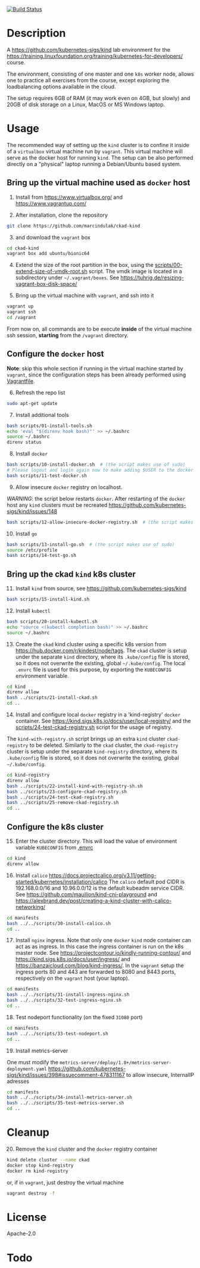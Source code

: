 [![Build Status](https://travis-ci.org/marcindulak/ckad-kind.svg?branch=master)](https://travis-ci.org/marcindulak/ckad-kind)

# Description

A https://github.com/kubernetes-sigs/kind lab environment for the https://training.linuxfoundation.org/training/kubernetes-for-developers/ course.

The environment, consisting of one master and one `k8s` worker node,
allows one to practice all exercises from the course,
except exploring the loadbalancing options available in the cloud.

The setup requires 6GB of RAM (it may work even on 4GB, but slowly) and
20GB of disk storage on a Linux, MacOS or MS Windows laptop.


# Usage

The recommended way of setting up the `kind` cluster is to confine it inside
of a `virtualbox` virtual machine run by `vagrant`.
This virtual machine will serve as the docker host for running `kind`.
The setup can be also performed directly on a "physical" laptop running a Debian/Ubuntu based system.


## Bring up the virtual machine used as `docker` host

1. Install from https://www.virtualbox.org/ and https://www.vagrantup.com/

2. After installation, clone the repository

```sh
git clone https://github.com/marcindulak/ckad-kind
```

3. and download the `vagrant` box

```sh
cd ckad-kind
vagrant box add ubuntu/bionic64
```

4. Extend the size of the root partition in the box, using the [scripts/00-extend-size-of-vmdk-root.sh](scripts/00-extend-size-of-vmdk-root.sh) script.
The vmdk image is located in a subdirectory under `~/.vagrant/boxes`. See https://tuhrig.de/resizing-vagrant-box-disk-space/

5. Bring up the virtual machine with `vagrant`, and ssh into it

```sh
vagrant up
vagrant ssh
cd /vagrant
```

From now on, all commands are to be execute **inside** of the virtual machine ssh session,
**starting** from the `/vagrant` directory.


## Configure the `docker` host

**Note**: skip this whole section if running in the virtual machine started by `vagrant`,
since the configuration steps has been already performed using [Vagrantfile](Vagrantfile).

6. Refresh the repo list

```sh
sudo apt-get update
```

7. Install additional tools

```sh
bash scripts/01-install-tools.sh
echo 'eval "$(direnv hook bash)"' >> ~/.bashrc
source ~/.bashrc
direnv status
```

8. Install `docker`

```sh
bash scripts/10-install-docker.sh  # (the script makes use of sudo)
# Please logout and login again now to make adding $USER to the docker group effective
bash scripts/11-test-docker.sh
```

9. Allow insecure `docker` registry on localhost.

*WARNING*: the script below restarts `docker`.
After restarting of the `docker` host any `kind` clusters must be recreated
https://github.com/kubernetes-sigs/kind/issues/148


```sh
bash scripts/12-allow-insecure-docker-registry.sh  # (the script makes use of sudo)
```

10. Install `go`

```sh
bash scripts/13-install-go.sh  # (the script makes use of sudo)
source /etc/profile
bash scripts/14-test-go.sh
```


## Bring up the ckad `kind` k8s cluster

11. Install `kind` from source, see https://github.com/kubernetes-sigs/kind

```sh
bash scripts/15-install-kind.sh
```

12. Install `kubectl`

```sh
bash scripts/20-install-kubectl.sh
echo "source <(kubectl completion bash)" >> ~/.bashrc
source ~/.bashrc
```

13. Create the `ckad` kind cluster using a specific k8s version from https://hub.docker.com/r/kindest/node/tags.
The `ckad` cluster is setup under the separate `kind` directory,
where its `.kube/config` file is stored, so it does not overwrite the existing, global `~/.kube/config`.
The local `.envrc` file is used for this purpose, by exporting the `KUBECONFIG` environment variable.

```sh
cd kind
direnv allow
bash ../scripts/21-install-ckad.sh
cd ..
```

14. Install and configure local `docker` registry in a 'kind-registry' `docker` container.
See https://kind.sigs.k8s.io/docs/user/local-registry/ and
the [scripts/24-test-ckad-registry.sh](scripts/24-test-ckad-registry.sh) script for the usage of registry.

The `kind-with-registry.sh` script brings up an extra `kind` cluster `ckad-registry` to be deleted.
Similarly to the `ckad` cluster, the `ckad-registry` cluster is setup under the separate `kind-registry` directory,
where its `.kube/config` file is stored, so it does not overwrite the existing, global `~/.kube/config`.

```sh
cd kind-registry
direnv allow
bash ../scripts/22-install-kind-with-registry-sh.sh
bash ../scripts/23-configure-ckad-registry.sh
bash ../scripts/24-test-ckad-registry.sh
bash ../scripts/25-remove-ckad-registry.sh
cd ..
```

## Configure the k8s cluster

15. Enter the cluster directory. This will load the value of environment variable `KUBECONFIG` from [.envrc](kind/.envrc)

```sh
cd kind
direnv allow
```

16. Install `calico` https://docs.projectcalico.org/v3.11/getting-started/kubernetes/installation/calico
The `calico` default pod CIDR is 192.168.0.0/16 and 10.96.0.0/12 is the default kubeadm service CIDR.
See https://github.com/mauilion/kind-cni-playground and
https://alexbrand.dev/post/creating-a-kind-cluster-with-calico-networking/

```sh
cd manifests
bash ../../scripts/30-install-calico.sh
cd ..
```

17. Install `nginx` ingress. Note that only one `docker` `kind` node container can act as as ingress.
In this case the ingress container is run on the k8s master node.
See  https://projectcontour.io/kindly-running-contour/ and
https://kind.sigs.k8s.io/docs/user/ingress/ and https://banzaicloud.com/blog/kind-ingress/.
In the `vagrant` setup the ingress ports 80 and 443 are forwarded to
8080 and 8443 ports, respectively on the `vagrant` host (your laptop).

```sh
cd manifests
bash ../../scripts/31-install-ingress-nginx.sh
bash ../../scripts/32-test-ingress-nginx.sh
cd ..
```

18. Test nodeport functionality (on the fixed `31080` port)

```sh
cd manifests
bash ../../scripts/33-test-nodeport.sh
cd ..
```

19. Install metrics-server

One must modify the `metrics-server/deploy/1.8+/metrics-server-deployment.yaml`
https://github.com/kubernetes-sigs/kind/issues/398#issuecomment-478311167
to allow insecure, InternalIP adresses

```sh
cd manifests
bash ../../scripts/34-install-metrics-server.sh
bash ../../scripts/35-test-metrics-server.sh
cd ..
```


# Cleanup

20. Remove the `kind` cluster and the `docker` registry container

```sh
kind delete cluster --name ckad
docker stop kind-registry
docker rm kind-registry
```

or, if in `vagrant`, just destroy the virtual machine

```sh
vagrant destroy -f
```


# License

Apache-2.0


# Todo
